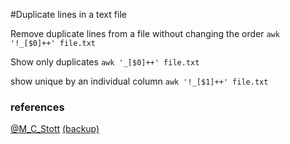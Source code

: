 #Duplicate lines in a text file

Remove duplicate lines from a file without changing the order
`awk '!_[$0]++' file.txt`

Show only duplicates
`awk '_[$0]++' file.txt`

show unique by an individual column
`awk '!_[$1]++' file.txt`


### references

[@M_C_Stott](https://twitter.com/M_C_Stott/status/1255388471977484288)
[(backup)](https://archive.is/g7cod)